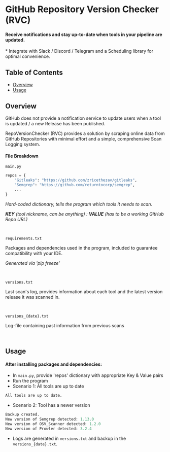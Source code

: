 # GitHub Repository Version Checker (RVC)
#### Receive notifications and stay up-to-date when tools in your pipeline are updated.

\* Integrate with Slack / Discord / Telegram and a Scheduling library for optimal convenience.

## Table of Contents

- [Overview](#overview)
- [Usage](#usage)

## Overview

GitHub does not provide a notification service to update users when a tool is updated / a new Release has been published.

RepoVersionChecker (RVC) provides a solution by scraping online data from GitHub Repositories with minimal effort and a simple, comprehensive Scan Logging system.

#### File Breakdown

`main.py`

```python
repos = {
    "Gitleaks": "https://github.com/zricethezav/gitleaks",
    "Semgrep": "https://github.com/returntocorp/semgrep",
    ...
}
```
<i> Hard-coded dictionary, tells the program which tools it needs to scan. 

**KEY** (tool nickname, can be anything) : **VALUE** (has to be a working GitHub Repo URL) </i>

<br>

`requirements.txt`

Packages and dependencies used in the program, included to guarantee compatibility with your IDE.

<i> Generated via 'pip freeze' </i>

<br>

`versions.txt`

Last scan's log, provides information about each tool and the latest version release it was scanned in.

<br>

`versions_{date}.txt` 

Log-file containing past information from previous scans

<br>

## Usage

#### After installing packages and dependencies:
* In `main.py`, provide 'repos' dictionary with appropriate Key & Value pairs
* Run the program
* Scenario 1: All tools are up to date
```python
All tools are up to date.
```
* Scenario 2: Tool has a newer version
```python
Backup created.
New version of Semgrep detected: 1.13.0
New version of OSV_Scanner detected: 1.2.0
New version of Prowler detected: 3.2.4
```
* Logs are generated in `versions.txt` and backup in the `versions_{date}.txt`.







